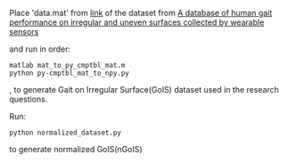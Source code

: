 Place 'data.mat' from [link](https://springernature.figshare.com/collections/A_database_of_human_gait_performance_on_irregular_and_uneven_surfaces_collected_by_wearable_sensors/4892463) of the dataset from [A database of human gait performance on irregular and uneven surfaces collected by wearable sensors](https://www.nature.com/articles/s41597-020-0563-y)

and run in order: 
```
matlab mat_to_py_cmptbl_mat.m
python py-cmptbl_mat_to_npy.py
```
, to generate Gait on Irregular Surface(GoIS) dataset used in the research questions.

Run: 
```
python normalized_dataset.py
```
to generate normalized GoIS(nGoIS)